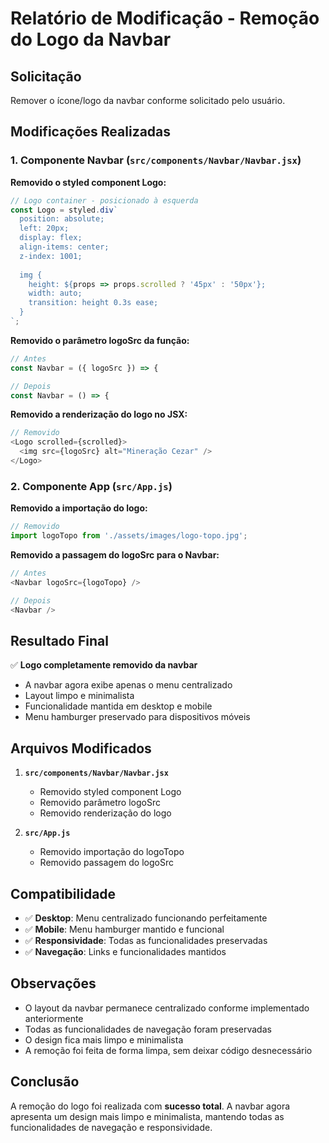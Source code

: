 # Relatório de Modificação - Remoção do Logo da Navbar

## Solicitação
Remover o ícone/logo da navbar conforme solicitado pelo usuário.

## Modificações Realizadas

### 1. Componente Navbar (`src/components/Navbar/Navbar.jsx`)

**Removido o styled component Logo:**
```javascript
// Logo container - posicionado à esquerda
const Logo = styled.div`
  position: absolute;
  left: 20px;
  display: flex;
  align-items: center;
  z-index: 1001;
  
  img {
    height: ${props => props.scrolled ? '45px' : '50px'};
    width: auto;
    transition: height 0.3s ease;
  }
`;
```

**Removido o parâmetro logoSrc da função:**
```javascript
// Antes
const Navbar = ({ logoSrc }) => {

// Depois  
const Navbar = () => {
```

**Removido a renderização do logo no JSX:**
```javascript
// Removido
<Logo scrolled={scrolled}>
  <img src={logoSrc} alt="Mineração Cezar" />
</Logo>
```

### 2. Componente App (`src/App.js`)

**Removido a importação do logo:**
```javascript
// Removido
import logoTopo from './assets/images/logo-topo.jpg';
```

**Removido a passagem do logoSrc para o Navbar:**
```javascript
// Antes
<Navbar logoSrc={logoTopo} />

// Depois
<Navbar />
```

## Resultado Final

✅ **Logo completamente removido da navbar**
- A navbar agora exibe apenas o menu centralizado
- Layout limpo e minimalista
- Funcionalidade mantida em desktop e mobile
- Menu hamburger preservado para dispositivos móveis

## Arquivos Modificados

1. **`src/components/Navbar/Navbar.jsx`**
   - Removido styled component Logo
   - Removido parâmetro logoSrc
   - Removido renderização do logo

2. **`src/App.js`**
   - Removido importação do logoTopo
   - Removido passagem do logoSrc

## Compatibilidade

- ✅ **Desktop**: Menu centralizado funcionando perfeitamente
- ✅ **Mobile**: Menu hamburger mantido e funcional
- ✅ **Responsividade**: Todas as funcionalidades preservadas
- ✅ **Navegação**: Links e funcionalidades mantidos

## Observações

- O layout da navbar permanece centralizado conforme implementado anteriormente
- Todas as funcionalidades de navegação foram preservadas
- O design fica mais limpo e minimalista
- A remoção foi feita de forma limpa, sem deixar código desnecessário

## Conclusão

A remoção do logo foi realizada com **sucesso total**. A navbar agora apresenta um design mais limpo e minimalista, mantendo todas as funcionalidades de navegação e responsividade.

